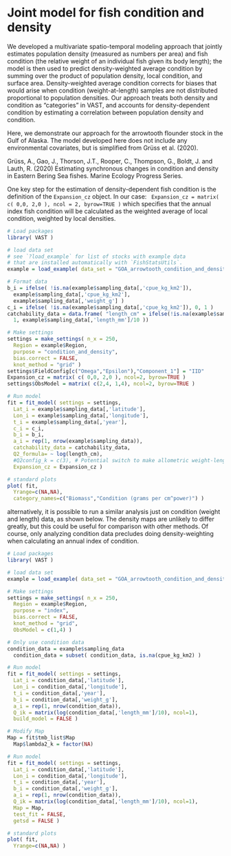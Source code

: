# Joint model for fish condition and density
We developed a multivariate spatio-temporal modeling approach that jointly estimates population density (measured as numbers per area) and fish condition (the relative weight of an individual fish given its body length); the model is then used to predict density-weighted average condition by summing over the product of population density, local condition, and surface area. Density-weighted average condition corrects for biases that would arise when condition (weight-at-length) samples are not distributed proportional to population densities.  Our approach treats both density and condition as “categories” in VAST, and accounts for density-dependent condition by estimating a correlation between population density and condition. 

Here, we demonstrate our approach for the arrowtooth flounder stock in the Gulf of Alaska. The model developed here does not include any environmental covariates, but is simplified from Grüss et al. (2020). 

Grüss, A., Gao, J., Thorson, J.T., Rooper, C., Thompson, G., Boldt, J. and Lauth, R. (2020) Estimating synchronous changes in condition and density in Eastern Bering Sea fishes. Marine Ecology Progress Series.

One key step for the estimation of density-dependent fish condition is the definition of the `Expansion_cz` object. In our case: ` Expansion_cz = matrix( c( 0,0, 2,0 ), ncol = 2, byrow=TRUE )` which specifies that the annual index fish condition will be calculated as the weighted average of local condition, weighted by local densities. 

```R
# Load packages
library( VAST )

# load data set
# see `?load_example` for list of stocks with example data
# that are installed automatically with `FishStatsUtils`.
example = load_example( data_set = "GOA_arrowtooth_condition_and_density" )

# Format data
b_i = ifelse( !is.na(example$sampling_data[,'cpue_kg_km2']),
  example$sampling_data[,'cpue_kg_km2'],
  example$sampling_data[,'weight_g'] )
c_i = ifelse( !is.na(example$sampling_data[,'cpue_kg_km2']), 0, 1 )
catchability_data = data.frame( "length_cm" = ifelse(!is.na(example$sampling_data[,'cpue_kg_km2']),
  1, example$sampling_data[,'length_mm']/10 ))

# Make settings
settings = make_settings( n_x = 250,
  Region = example$Region,
  purpose = "condition_and_density",
  bias.correct = FALSE,
  knot_method = "grid" )
settings$FieldConfig[c("Omega","Epsilon"),"Component_1"] = "IID"
Expansion_cz = matrix( c( 0,0, 2,0 ), ncol=2, byrow=TRUE )
settings$ObsModel = matrix( c(2,4, 1,4), ncol=2, byrow=TRUE )

# Run model
fit = fit_model( settings = settings,
  Lat_i = example$sampling_data[,'latitude'],
  Lon_i = example$sampling_data[,'longitude'],
  t_i = example$sampling_data[,'year'],
  c_i = c_i,
  b_i = b_i,
  a_i = rep(1, nrow(example$sampling_data)),
  catchability_data = catchability_data,
  Q2_formula= ~ log(length_cm),
  #Q2config_k = c(3), # Potential switch to make allometric weight-length a spatially varying term
  Expansion_cz = Expansion_cz )

# standard plots
plot( fit,
  Yrange=c(NA,NA),
  category_names=c("Biomass","Condition (grams per cm^power)") )
```

alternatively, it is possible to run a similar analysis just on condition (weight and length) data, as shown below.  The density maps are unlikely to differ greatly, but this could be useful for comparison with other methods.  Of course, only analyzing condition data precludes doing density-weighting when calculating an annual index of condition.

```R
# Load packages
library( VAST )

# load data set
example = load_example( data_set = "GOA_arrowtooth_condition_and_density" )

# Make settings
settings = make_settings( n_x = 250,
  Region = example$Region,
  purpose = "index",
  bias.correct = FALSE,
  knot_method = "grid",
  ObsModel = c(1,4) )

# Only use condition data
condition_data = example$sampling_data
  condition_data = subset( condition_data, is.na(cpue_kg_km2) )

# Run model
fit = fit_model( settings = settings,
  Lat_i = condition_data[,'latitude'],
  Lon_i = condition_data[,'longitude'],
  t_i = condition_data[,'year'],
  b_i = condition_data[,'weight_g'],
  a_i = rep(1, nrow(condition_data)),
  Q_ik = matrix(log(condition_data[,'length_mm']/10), ncol=1),
  build_model = FALSE )

# Modify Map
Map = fit$tmb_list$Map
  Map$lambda2_k = factor(NA)

# Run model
fit = fit_model( settings = settings,
  Lat_i = condition_data[,'latitude'],
  Lon_i = condition_data[,'longitude'],
  t_i = condition_data[,'year'],
  b_i = condition_data[,'weight_g'],
  a_i = rep(1, nrow(condition_data)),
  Q_ik = matrix(log(condition_data[,'length_mm']/10), ncol=1),
  Map = Map,
  test_fit = FALSE,
  getsd = FALSE )

# standard plots
plot( fit,
  Yrange=c(NA,NA) )
```